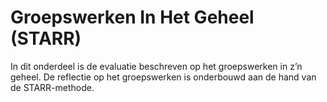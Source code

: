 # Groepswerken In Het Geheel (STARR)
In dit onderdeel is de evaluatie beschreven op het groepswerken in z’n geheel. De reflectie op het groepswerken is onderbouwd aan de hand van de STARR-methode. 

